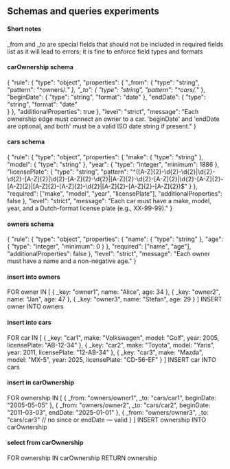 ## Schemas and queries experiments

#### Short notes

_from and _to are special fields that should not be included in required fields list as it will lead to errors; it is fine to enforce field types and formats

#### carOwnership schema

{
  "rule": {
    "type": "object",
    "properties": {
      "_from": {
        "type": "string",
        "pattern": "^owners/.*"
      },
      "_to": {
        "type": "string",
        "pattern": "^cars/.*"
      },
      "beginDate": {
        "type": "string",
        "format": "date"
      },
      "endDate": {
        "type": "string",
        "format": "date"  
      }
    },
    "additionalProperties": true
  },
  "level": "strict",
  "message": "Each ownership edge must connect an owner to a car. 'beginDate' and 'endDate are optional, and both' must be a valid ISO date string if present."
}

#### cars schema

{
  "rule": {
    "type": "object",
    "properties": {
      "make": { "type": "string" },
      "model": { "type": "string" },
      "year": { "type": "integer", "minimum": 1886 },
      "licensePlate": {
        "type": "string",
        "pattern": "^([A-Z]{2}-\\d{2}-\\d{2}|\\d{2}-\\d{2}-[A-Z]{2}|\\d{2}-[A-Z]{2}-\\d{2}|[A-Z]{2}-\\d{2}-[A-Z]{2}|\\d{2}-[A-Z]{2}-[A-Z]{2}|[A-Z]{2}-[A-Z]{2}-\\d{2}|[A-Z]{2}-[A-Z]{2}-[A-Z]{2})$"
      }
    },
    "required": ["make", "model", "year", "licensePlate"],
    "additionalProperties": false
  },
  "level": "strict",
  "message": "Each car must have a make, model, year, and a Dutch-format license plate (e.g., XX-99-99)."
}


#### owners schema

{
  "rule": {
    "type": "object",
    "properties": {
      "name": { "type": "string" },
      "age": { "type": "integer", "minimum": 0 }
    },
    "required": ["name", "age"],
    "additionalProperties": false
  },
  "level": "strict",
  "message": "Each owner must have a name and a non-negative age."
}


#### insert into owners

FOR owner IN [
  { _key: "owner1", name: "Alice", age: 34 },
  { _key: "owner2", name: "Jan", age: 47 },
  { _key: "owner3", name: "Stefan", age: 29 }
]
INSERT owner INTO owners

#### insert into cars

FOR car IN [
  { _key: "car1", make: "Volkswagen", model: "Golf", year: 2005, licensePlate: "AB-12-34" },
  { _key: "car2", make: "Toyota", model: "Yaris", year: 2011, licensePlate: "12-AB-34" },
  { _key: "car3", make: "Mazda", model: "MX-5", year: 2025, licensePlate: "CD-56-EF" }
]
INSERT car INTO cars

#### insert in carOwnership

FOR ownership IN [
  {
    _from: "owners/owner1",
    _to: "cars/car1",
    beginDate: "2005-05-05"
  },
  {
    _from: "owners/owner2",
    _to: "cars/car2",
    beginDate: "2011-03-03",
    endDate: "2025-01-01"
  },
  {
    _from: "owners/owner3",
    _to: "cars/car3"
    // no since or endDate — valid
  }
]
INSERT ownership INTO carOwnership

#### select from carOwnership

FOR ownership IN carOwnership
  RETURN ownership